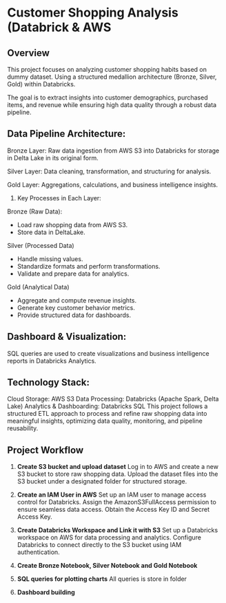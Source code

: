 # Customer Shopping Analysis (Databrick & AWS

## Overview

This project focuses on analyzing customer shopping habits based on dummy dataset. Using a structured medallion architecture (Bronze, Silver, Gold) within Databricks. 

The goal is to extract insights into customer demographics, purchased items, and revenue while ensuring high data quality through a robust data pipeline.

## Data Pipeline Architecture:

Bronze Layer: Raw data ingestion from AWS S3 into Databricks for storage in Delta Lake in its original form.

Silver Layer: Data cleaning, transformation, and structuring for analysis.

Gold Layer: Aggregations, calculations, and business intelligence insights.

1. Key Processes in Each Layer:

Bronze (Raw Data):
- Load raw shopping data from AWS S3.
- Store data in DeltaLake.
  
Silver (Processed Data)
- Handle missing values.
- Standardize formats and perform transformations.
- Validate and prepare data for analytics.

Gold (Analytical Data)
- Aggregate and compute revenue insights.
- Generate key customer behavior metrics.
- Provide structured data for dashboards.

  
## Dashboard & Visualization:
SQL queries are used to create visualizations and business intelligence reports in Databricks Analytics.


## Technology Stack:
Cloud Storage: AWS S3
Data Processing: Databricks (Apache Spark, Delta Lake)
Analytics & Dashboarding: Databricks SQL
This project follows a structured ETL approach to process and refine raw shopping data into meaningful insights, optimizing data quality, monitoring, and pipeline reusability.

## Project Workflow
1. <b>Create S3 bucket and upload dataset</b>
Log in to AWS and create a new S3 bucket to store raw shopping data.
Upload the dataset files into the S3 bucket under a designated folder for structured storage.

2. <b> Create an IAM User in AWS</b>
Set up an IAM user to manage access control for Databricks.
Assign the AmazonS3FullAccess permission to ensure seamless data access.
Obtain the Access Key ID and Secret Access Key.

3. <b>Create Databricks Workspace and Link it with S3</b>
Set up a Databricks workspace on AWS for data processing and analytics.
Configure Databricks to connect directly to the S3 bucket using IAM authentication.

4. <b>Create Bronze Notebook, Silver Notebook and Gold Notebook</b>
5. <b>SQL queries for plotting charts</b>
All queries is store in folder
5. <b>Dashboard building</b>


